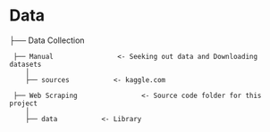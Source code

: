 # Data  


 ├── Data Collection   
 
     ├── Manual                <- Seeking out data and Downloading datasets
        │
        ├── sources           <- kaggle.com

     ├── Web Scraping                <- Source code folder for this project
        │
        ├── data           <- Library
